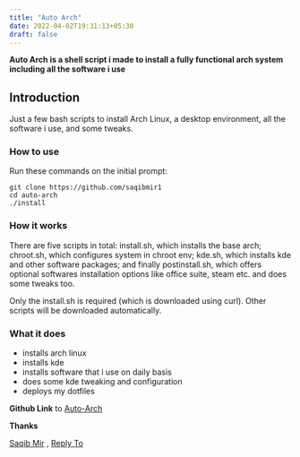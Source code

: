 ```yaml
---
title: "Auto Arch"
date: 2022-04-02T19:31:13+05:30
draft: false 
---
```


**Auto Arch is a shell script i made to install a fully functional arch system including all the software i use**

## Introduction

Just a few bash scripts to install Arch Linux, a desktop environment, all the software i use, and some tweaks.

### How to use
Run these commands on the initial prompt:

```shell
git clone https://github.com/saqibmir1
cd auto-arch
./install
```

### How it works

There are five scripts in total: install.sh, which installs the base arch; chroot.sh, which configures system in chroot env; kde.sh, which installs kde and other software packages; and finally postinstall.sh, which offers optional softwares installation options like office suite, steam etc. and does some tweaks too.

Only the install.sh is required (which is downloaded using curl). Other scripts will be downloaded automatically.

### What it does

- installs arch linux
- installs kde
- installs software that i use on daily basis
- does some kde tweaking and configuration
- deploys my dotfiles

**Github Link** to [Auto-Arch](https://github.com/saqibmir1/auto-arch)

**Thanks**

[Saqib Mir](https://saqibmir1.github.io) , [Reply To](mailto:mirsaquib3737@gmail.com)





